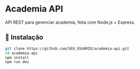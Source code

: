 # Academia API

API REST para gerenciar academia, feita com Node.js + Express.

## 🚀 Instalação
```bash
git clone https://github.com/SEU_USUARIO/academia-api.git
cd academia-api
npm install
npm run dev
